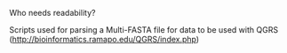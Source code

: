 Who needs readability?

Scripts used for parsing a Multi-FASTA file for data to be used with QGRS (http://bioinformatics.ramapo.edu/QGRS/index.php)
